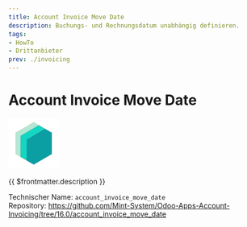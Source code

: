 ```yaml
---
title: Account Invoice Move Date
description: Buchungs- und Rechnungsdatum unabhängig definieren.
tags:
- HowTo
- Drittanbieter
prev: ./invoicing
---
```

# Account Invoice Move Date
![icon_oms_box](attachments/icons_odoo_mint_system.png)

{{ $frontmatter.description }}

Technischer Name: `account_invoice_move_date`\
Repository: <https://github.com/Mint-System/Odoo-Apps-Account-Invoicing/tree/16.0/account_invoice_move_date>
